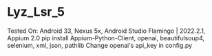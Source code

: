 # Lyz_Lsr_5
Tested On: Android 33, Nexus 5x, Android Studio Flamingo | 2022.2.1, Appium 2.0
pip install Appium-Python-Client, openai, beautifulsoup4, selenium, xml, json, pathlib
Change openai's api_key in config.py
